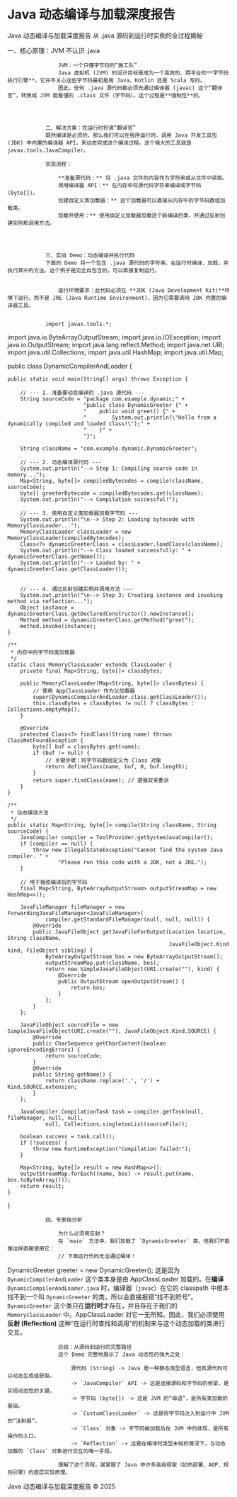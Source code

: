 # Java 动态编译与加载深度报告

Java 动态编译与加载深度报告
            从 .java 源码到运行时实例的全过程揭秘

一、核心原理：JVM 不认识 .java
                
                    JVM：一个只懂字节码的“施工队”
                    Java 虚拟机 (JVM) 的设计目标是成为一个高效的、跨平台的**字节码执行引擎**。它并不关心这些字节码最初是用 Java、Kotlin 还是 Scala 写的。
                    因此，任何 .java 源代码都必须先通过编译器 (javac) 这个“翻译官”，转换成 JVM 能看懂的 .class 文件（字节码）。这个过程是**强制性**的。
                
            
            
            
                二、解决方案：在运行时扮演“翻译官”
                既然编译是必须的，那么我们可以在程序运行时，调用 Java 开发工具包 (JDK) 中内置的编译器 API，来动态完成这个编译过程。这个强大的工具就是 javax.tools.JavaCompiler。
                
                实现流程：
                
                    **准备源代码：** 将 .java 文件的内容作为字符串或从文件中读取。
                    调用编译器 API：** 在内存中将源代码字符串编译成字节码 (byte[])。
                    创建自定义类加载器：** 这个加载器可以直接从内存中的字节码数组加载类。
                    加载并使用：** 使用自定义加载器加载这个新编译的类，并通过反射创建实例和调用方法。
                
            

            
                三、实战 Demo：动态编译并执行代码
                下面的 Demo 将一个包含 .java 源代码的字符串，在运行时编译、加载，并执行其中的方法。这个例子是完全自包含的，可以直接复制运行。
                
                
                    运行环境要求：此代码必须在 **JDK (Java Development Kit)**环境下运行，而不是 JRE (Java Runtime Environment)，因为它需要调用 JDK 内置的编译器工具。
                

                import javax.tools.*;
import java.io.ByteArrayOutputStream;
import java.io.IOException;
import java.io.OutputStream;
import java.lang.reflect.Method;
import java.net.URI;
import java.util.Collections;
import java.util.HashMap;
import java.util.Map;

public class DynamicCompilerAndLoader {

    public static void main(String[] args) throws Exception {
        
        // --- 1. 准备要动态编译的 .java 源代码 ---
        String sourceCode = "package com.example.dynamic;" +
                            "public class DynamicGreeter {" +
                            "    public void greet() {" +
                            "        System.out.println(\"Hello from a dynamically compiled and loaded class!\");" +
                            "    }" +
                            "}";

        String className = "com.example.dynamic.DynamicGreeter";

        // --- 2. 动态编译源代码 ---
        System.out.println("--> Step 1: Compiling source code in memory...");
        Map<String, byte[]> compiledBytecodes = compile(className, sourceCode);
        byte[] greeterBytecode = compiledBytecodes.get(className);
        System.out.println("--> Compilation successful!");

        // --- 3. 使用自定义类加载器加载字节码 ---
        System.out.println("\n--> Step 2: Loading bytecode with MemoryClassLoader...");
        MemoryClassLoader classLoader = new MemoryClassLoader(compiledBytecodes);
        Class<?> dynamicGreeterClass = classLoader.loadClass(className);
        System.out.println("--> Class loaded successfully: " + dynamicGreeterClass.getName());
        System.out.println("--> Loaded by: " + dynamicGreeterClass.getClassLoader());


        // --- 4. 通过反射创建实例并调用方法 ---
        System.out.println("\n--> Step 3: Creating instance and invoking method via reflection...");
        Object instance = dynamicGreeterClass.getDeclaredConstructor().newInstance();
        Method method = dynamicGreeterClass.getMethod("greet");
        method.invoke(instance);
    }
    
    /**
     * 内存中的字节码类加载器
     */
    static class MemoryClassLoader extends ClassLoader {
        private final Map<String, byte[]> classBytes;

        public MemoryClassLoader(Map<String, byte[]> classBytes) {
            // 使用 AppClassLoader 作为父加载器
            super(DynamicCompilerAndLoader.class.getClassLoader());
            this.classBytes = classBytes != null ? classBytes : Collections.emptyMap();
        }

        @Override
        protected Class<?> findClass(String name) throws ClassNotFoundException {
            byte[] buf = classBytes.get(name);
            if (buf != null) {
                // 关键步骤：将字节码数组定义为 Class 对象
                return defineClass(name, buf, 0, buf.length);
            }
            return super.findClass(name); // 遵循双亲委派
        }
    }

    /**
     * 动态编译方法
     */
    public static Map<String, byte[]> compile(String className, String sourceCode) {
        JavaCompiler compiler = ToolProvider.getSystemJavaCompiler();
        if (compiler == null) {
            throw new IllegalStateException("Cannot find the system Java compiler. " +
                    "Please run this code with a JDK, not a JRE.");
        }

        // 用于接收编译后的字节码
        final Map<String, ByteArrayOutputStream> outputStreamMap = new HashMap<>();

        JavaFileManager fileManager = new ForwardingJavaFileManager<JavaFileManager>(
                compiler.getStandardFileManager(null, null, null)) {
            @Override
            public JavaFileObject getJavaFileForOutput(Location location, String className,
                                                       JavaFileObject.Kind kind, FileObject sibling) {
                ByteArrayOutputStream bos = new ByteArrayOutputStream();
                outputStreamMap.put(className, bos);
                return new SimpleJavaFileObject(URI.create(""), kind) {
                    @Override
                    public OutputStream openOutputStream() {
                        return bos;
                    }
                };
            }
        };

        JavaFileObject sourceFile = new SimpleJavaFileObject(URI.create(""), JavaFileObject.Kind.SOURCE) {
            @Override
            public CharSequence getCharContent(boolean ignoreEncodingErrors) {
                return sourceCode;
            }
            @Override
            public String getName() {
                return className.replace('.', '/') + Kind.SOURCE.extension;
            }
        };

        JavaCompiler.CompilationTask task = compiler.getTask(null, fileManager, null, null,
                null, Collections.singletonList(sourceFile));

        boolean success = task.call();
        if (!success) {
            throw new RuntimeException("Compilation failed!");
        }

        Map<String, byte[]> result = new HashMap<>();
        outputStreamMap.forEach((name, bos) -> result.put(name, bos.toByteArray()));
        return result;
    }
}

            

            
                四、专家级分析
                
                    为什么必须用反射？
                    在 `main` 方法中，我们加载了 `DynamicGreeter` 类，但我们不能像这样直接使用它：
                    // 下面这行代码无法通过编译！
DynamicGreeter greeter = new DynamicGreeter();
                    这是因为 `DynamicCompilerAndLoader` 这个类本身是由 AppClassLoader 加载的。在**编译** `DynamicCompilerAndLoader.java` 时，编译器（`javac`）在它的 classpath 中根本找不到一个叫 `DynamicGreeter` 的类，所以会直接报错“找不到符号”。
                    `DynamicGreeter` 这个类只在**运行时**才存在，并且存在于我们的 `MemoryClassLoader` 中。AppClassLoader 对它一无所知。因此，我们必须使用**反射 (Reflection)** 这种“在运行时查找和调用”的机制来与这个动态加载的类进行交互。
                
                
                 
                    总结：从源码到运行的完整路径
                    这个 Demo 完整地展示了 Java 动态性的强大之处：
                    
                        源代码 (String) -> Java 是一种静态类型语言，但其源代码可以动态生成或获取。
                        -> `JavaCompiler` API -> 这是连接源码和字节码的桥梁，是实现动态性的关键。
                        -> 字节码 (byte[]) -> 这是 JVM 的“母语”，是所有类加载的基础。
                        -> `CustomClassLoader` -> 这是将字节码注入到运行中 JVM 的“注射器”。
                        -> `Class` 对象 -> 字节码被加载后在 JVM 中的体现，是所有操作的入口。
                        -> `Reflection` -> 这是在编译时类型未知的情况下，与动态加载的 `Class` 对象进行交互的唯一手段。
                    
                    理解了这个流程，就掌握了 Java 中许多高级框架（如热部署、AOP、规则引擎）的底层实现原理。

Java 动态编译与加载深度报告 © 2025

